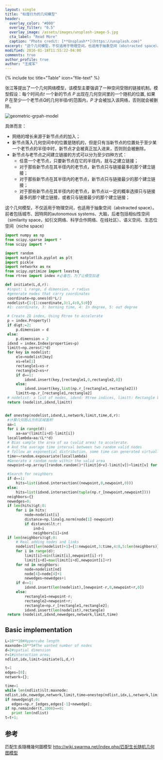 ```yaml
---
layout: single
title: "标度行为的几何模型"
header:
  overlay_color: "#000"
  overlay_filter: "0.5"
  overlay_image: /assets/images/unsplash-image-5.jpg
  cta_label: "Read More"
  caption: "Photo credit: [**Unsplash**](https://unsplash.com)"
excerpt: "这个几何模型，不仅适用于物理空间，也适用于抽象空间（abstracted space）。前者包括城市、因特网的autonomous systems、大脑，后者包括相似性空间（similarity space，如引文网络、科学合作网络、在线社区）、语义空间、生态位空间（niche space）。"
modified: 2016-01-18T11:55:22-04:00
comments: true
author_profile: true
author: "王成军"
---
```


{% include toc title="Table" icon="file-text" %}

张江等提出了一个几何网络模型，该模型主要强调了一种空间受限的链接机制。模型假设：每个时间点$t$ 一个新的节点 $P$ 出现在几何空间里的一个随机的位置, 如果 $P$ 在至少一个老节点$Q$的几何半径$r$的范围内，$P$ 才会被加入该网络，否则就会被删除。

![geometric-grpah-model](http://oaf2qt3yk.bkt.clouddn.com/c2386f54ace597b90525c29f36fb42c2.png)

具体而言：

- 网络的增长来源于新节点点的加入；
- 新节点落入几何空间中的位置是随机的，但是只有当新节点的位置处于至少某一个老节点的半径中时，新节点才会被真正加入进来，否则则会被删除。
- 新节点与老节点之间建立链接的方式可以分为至少四种方式：
  - 任意一个老节点，只要新节点在它的半径内，就与之建立链接；
  - 对于那些新节点在其半径内的老节点，新节点只与链接最多的那个建立链接；
  - 对于那些新节点在其半径内的老节点，新节点只与链接最少的那个建立链接；
  - 对于那些新节点在其半径内的老节点，新节点以一定的概率选择只与链接最多的那个建立链接，或者只与链接最少的那个建立链接；

这个几何模型，不仅适用于物理空间，也适用于抽象空间（abstracted space）。前者包括城市、因特网的autonomous systems、大脑，后者包括相似性空间（similarity space，如引文网络、科学合作网络、在线社区）、语义空间、生态位空间（niche space）

 ```python
import numpy as np
from scipy.sparse import *
from scipy import *

import random
import matplotlib.pyplot as plt
import pickle
import networkx as nx
from scipy.optimize import leastsq
from rtree import index #必备包，为了让模型加速

def initiate(L,d,r):
  #input: L range, d dimension, r radius
  #generate nodes that carry coordinates
  coordinate=np.ones(d)*L/2
  nodelist={1:{1:coordinate,3:1,4:0,5:0}}
  #1: coordinate, 3: borning time, 4: In degree, 5: out degree

  # Create 2D index, Using Rtree to accelerate
  p = index.Property()
  if d&gt;=2:
      p.dimension = d
  else:
      p.dimension = 2
  idxnd = index.Index(properties=p)
  limitt=np.zeros(2*d)
  for key in nodelist:
      ele=nodelist[key]
      xs=ele[1]
      rectangle1=xs-r
      rectangle2=xs+r
      if d==1:
          idxnd.insert(key,[rectangle1,0,rectangle2,0])
      else:
          idxnd.insert(key,list(np.r_[rectangle1,rectangle2]))
      limitt=np.r_[rectangle1,rectangle2]
  # nodelist: a list of nodes, idxnd: Rtree indices, limitt: Rectangle boundary
  return (nodelist,idxnd,limitt)


def onestep(nodelist,idxnd,L,network,limit,time,d,r):
  #计算几何图占方形区域面积
  aa=1
  for i in range(d):
      aa=aa*(limit[i+d]-limit[i])
  locallambda=aa/(L**d)
  # Bias sample the area of aa (valid area) to accelerate.
  # And the average time interval between two random valid nodes
  # follow an exponential distribution, some time can generated virtually
  time+=random.expovariate(locallambda)
  #Generate a random node within the valid area
  newpoint=np.array([random.random()*(limit[d+v]-limit[v])+limit[v] for v in range(d)])

  #Search for neighbors
  if d==1:
      hits=list(idxnd.intersection((newpoint,0,newpoint,0)))
  else:
      hits=list(idxnd.intersection(tuple(np.r_[newpoint,newpoint])))
  neighbors={}
  newedges=0;
  if len(hits)&gt;0:
      for i in hits:
          node=nodelist[i]
          distance=np.linalg.norm(node[1]-newpoint)
          if distance&lt;r:
              ind=i
              neighbors[i]=ind
  if len(neighbors)&gt;0:
      # Real adding nodes and links
      nodelist[len(nodelist)+1]={1:newpoint,3:time,4:0,5:len(neighbors)}
      for i in range(d):
          limit[i]=min(limit[i],newpoint[i]-r)
          limit[i+d]=max(limit[i+d],newpoint[i]+r)
      for nd in neighbors:
          node=nodelist[nd]
          node[4]=node[4]+1
          newedges=newedges+1
      if d==1:
          idxnd.insert(len(nodelist),[newpoint-r,0,newpoint+r,0])
      else:
          rectangle1=newpoint-r;
          rectangle2=newpoint+r;
          rectangle=np.r_[rectangle1,rectangle2];
          idxnd.insert(len(nodelist),rectangle)
  return (nodelist,idxnd,newedges,network,limit,time)
 ```

##  Basic implementation

 ```python
L=10**10#Hypercube length
maxnode=10**5#The wanted number of nodes
d=2#spatial dimension
r=1#interaction area;
ndlist,idx,limit=initiate(L,d,r)

t=1
edges=[0];
network={};

time=1
while len(ndlist)&lt;maxnode:
ndlist,idx,newedge,network,limit,time=onestep(ndlist,idx,L,network,limit,time,d,r)
if newedge&gt;0:
    edges=np.r_[edges,edges[-1]+newedge];
if np.remainder(t,1000)==0:
    print len(ndlist)
t=t+1;
```

##  参考
匹配生長隨機幾何圖模型 http://wiki.swarma.net/index.php/匹配生长随机几何图模型

